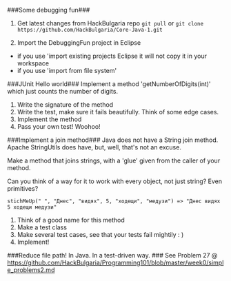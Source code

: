 ###Some debugging fun###
1) Get latest changes from HackBulgaria repo
`git pull` 
or
`git clone https://github.com/HackBulgaria/Core-Java-1.git`

2) Import the DebuggingFun project in Eclipse
- if you use 'import existing projects Eclipse it will not copy it in your workspace
- if you use 'import from file system' 



###JUnit Hello world###
Implement a method 'getNumberOfDigits(int)' which just counts the number of digits.

1) Write the signature of the method
2) Write the test, make sure it fails beautifully. Think of some edge cases.
3) Implement the method
4) Pass your own test! Woohoo!


###Implement a join method### 
Java does not have a String join method. Apache StringUtils does have, but, well, that's not an excuse.

Make a method that joins strings, with a 'glue' given from the caller of your method.

Can you think of a way for it to work with every object, not just string? Even primitives?

`stichMeUp(" ", "Днес", "видях", 5, "ходещи", "медузи") => "Днес видях 5 ходещи медузи"` 

1) Think of a good name for this method
2) Make a test class
3) Make several test cases, see that your tests fail mightily : )
4) Implement! 

###Reduce file path! In Java. In a test-driven way. ###
See Problem 27 @ https://github.com/HackBulgaria/Programming101/blob/master/week0/simple_problems2.md
